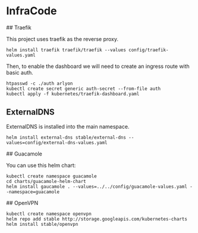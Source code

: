 # InfraCode

## Traefik

This project uses traefik as the reverse proxy.

```
helm install traefik traefik/traefik --values config/traefik-values.yaml
```

Then, to enable the dashboard we will need to create an
ingress route with basic auth.

```
htpasswd -c ./auth arlyon
kubectl create secret generic auth-secret --from-file auth
kubectl apply -f kubernetes/traefik-dashboard.yaml
```

## ExternalDNS

ExternalDNS is installed into the main namespace.

```
helm install external-dns stable/external-dns --values=config/external-dns-values.yaml
```

## Guacamole

You can use this helm chart:

```
kubectl create namespace guacamole
cd charts/guacamole-helm-chart
helm install gaucamole . --values=../../config/guacamole-values.yaml --namespace=guacamole
```

## OpenVPN

```
kubectl create namespace openvpn
helm repo add stable http://storage.googleapis.com/kubernetes-charts
helm install stable/openvpn
```